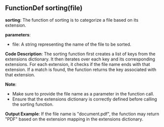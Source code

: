 ## FunctionDef sorting(file)
**sorting**: The function of sorting is to categorize a file based on its extension.

**parameters**:
- file: A string representing the name of the file to be sorted.

**Code Description**:
The sorting function first creates a list of keys from the extensions dictionary. It then iterates over each key and its corresponding extensions. For each extension, it checks if the file name ends with that extension. If a match is found, the function returns the key associated with that extension.

**Note**:
- Make sure to provide the file name as a parameter in the function call.
- Ensure that the extensions dictionary is correctly defined before calling the sorting function.

**Output Example**:
If the file name is "document.pdf", the function may return "PDF" based on the extension mapping in the extensions dictionary.
